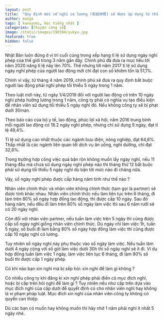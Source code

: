 ```yaml
---
layout: post
title:  "Quy định mới về nghỉ có lương (有給休暇) sẽ được áp dụng từ tháng 4 năm nay"
author: mango
tags: [ kanayomi, học tiếng nhật ]
categories: [Chuyện công sở]
image: /static/images/190304/yukyu.jpg
featured: true
hidden: false
---
```


Nhật Bản luôn đứng ở vị trí cuối cùng trong xếp hạng tỉ lệ sử dụng ngày nghỉ phép của thế giới trong 3 năm gần đây. Chính phủ đã đưa ra mục tiêu tới năm 2020 nâng tỉ lệ này lên 70%. Thế nhưng tới năm 2017 tỉ lệ sử dụng ngày nghỉ phép của người lao động mới chỉ đạt con số khiêm tốn là 51,1%.

Chính vì vậy, từ tháng 4 năm 2019, chính phủ sẽ đưa ra quy định bắt buộc người lao động phải nghỉ phép tối thiểu 5 ngày trong 1 năm.

Theo luật mới này, từ ngày 1/4/2019 đối với người lao động có trên 10 ngày nghỉ phép hưởng lương trong 1 năm, công ty phải có nghĩa vụ tạo điều kiện để nhân viên sử dụng tối thiểu 5 ngày nghỉ đó. Nếu không công ty sẽ bị phạt dưới 30man.

Theo báo cáo của bộ y tế, lao động, phúc lợi xã hội, năm 2016 trung bình mỗi người lao động có 18.2 ngày nghỉ phép, nhưng chỉ sử dụng 9 ngày, đạt tỉ lệ 49,4%.

Tỉ lệ sử dụng cao nhất thuộc các ngành bưu điện, nông nghiệp, đạt 64,6%. Thấp nhất là các ngành liên quan tới dịch vụ ăn uống, nghỉ dưỡng, chỉ đạt 32,8%.

Trong trường hợp công việc quá bận rộn không muốn lấy ngày nghỉ, nếu 11 tháng đầu mà chưa sử dụng ngày nghỉ phép nào thì tháng thứ 12 bắt buộc phải sử dụng tối thiểu 5 ngày nghỉ dù bận tới mức nào đi chăng nữa.

Vậy, số ngày nghỉ phép được cấp hàng năm tính như thế nào ?

Nhân viên chính thức và nhân viên không chính thức (tạm gọi là partner) sẽ được tính khác nhau. Nhân viên chính thức nếu làm liên tục trên 6 tháng, đi làm trên 80% số ngày hợp đồng lao động, thì được cấp 10 ngày. Sau đó hàng năm, nếu đều đi làm trên 80% số ngày làm việc thì sau 6 năm rưỡi sẽ có 20 ngày nghỉ.

Còn đối với nhân viên partner, nếu tuần làm việc trên 5 ngày thì cũng được cấp số ngày nghỉ giống nhân viên chính thức. Dù ngày chỉ làm việc 1h, tuần 5 ngày, số buổi đi làm bằng 80% số ngày hợp đồng làm việc thì cũng được cấp 10 ngày nghỉ có lương.

Tuy nhiên số ngày nghỉ này phụ thuộc vào số ngày làm việc. Nếu tuần làm dưới 4 ngày cộng với số giờ làm việc dưới 30h thì số ngày nghỉ sẽ ít đi. Ví dụ hợp đồng tuần làm việc 1 ngày, làm việc liên tục 6 tháng, đi làm 80% số buổi thì được cấp 1 ngày phép.

Có khi nào bạn xin nghỉ mà bị sếp hỏi: xin nghỉ để làm gì không ?

Có nhiều công ty khi đăng kí xin nghỉ phép phải điền cả mục đích nghỉ, hoặc bị cấp trên hỏi nghỉ để làm gì ? Tuy nhiên nếu như cấp trên dựa vào mục đích nghỉ của cấp dưới để quyết định có cho nhân viên nghỉ hay không là vi phạm pháp luật. Mục đích xin nghỉ của nhân viên công ty không có quyền can thiệp.

Dù các bạn có muốn hay không muốn thì hãy nhớ 1 năm phải nghỉ ít nhất 5 ngày nhé.
